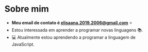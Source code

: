 # Sobre mim
- **Meu email de contato é  elisaana.2019.2006@gmail.com** :star:
- Estou interessada em aprender a programar novas linguagens :books:.
- :computer: Atualmente estou aprendendo a programar a linguagem de JavaScript.
